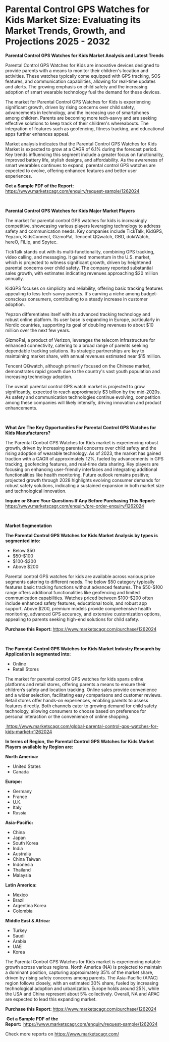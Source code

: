 <p><h1>Parental Control GPS Watches for Kids Market Size: Evaluating its Market Trends, Growth, and Projections 2025 - 2032</h1></p><p><strong>Parental Control GPS Watches for Kids Market Analysis and Latest Trends</strong></p>
<p><p>Parental Control GPS Watches for Kids are innovative devices designed to provide parents with a means to monitor their children's location and activities. These watches typically come equipped with GPS tracking, SOS features, and communication capabilities, allowing for real-time updates and alerts. The growing emphasis on child safety and the increasing adoption of smart wearable technology fuel the demand for these devices.</p><p>The market for Parental Control GPS Watches for Kids is experiencing significant growth, driven by rising concerns over child safety, advancements in technology, and the increasing use of smartphones among children. Parents are becoming more tech-savvy and are seeking effective solutions to keep track of their children's whereabouts. The integration of features such as geofencing, fitness tracking, and educational apps further enhances appeal.</p><p>Market analysis indicates that the Parental Control GPS Watches for Kids Market is expected to grow at a CAGR of 6.1% during the forecast period. Key trends influencing this segment include a greater focus on functionality, improved battery life, stylish designs, and affordability. As the awareness of smart wearables continues to expand, parental control GPS watches are expected to evolve, offering enhanced features and better user experiences.</p></p>
<p><strong>Get a Sample PDF of the Report:&nbsp;</strong> <a href="https://www.marketscagr.com/enquiry/request-sample/1262024?utm_campaign=3124&utm_medium=2&utm_source=Github&utm_content=ia&utm_term=05042025&utm_id=parental-control-gps-watches-for-kids">https://www.marketscagr.com/enquiry/request-sample/1262024</a></p>
<p>&nbsp;</p>
<p><strong>Parental Control GPS Watches for Kids Major Market Players</strong></p>
<p><p>The market for parental control GPS watches for kids is increasingly competitive, showcasing various players leveraging technology to address safety and communication needs. Key companies include TickTalk, KidGPS, Yepzon, KidsConnect, GizmoPal, Tencent QQwatch, GBD, dokiWatch, hereO, FiLip, and Spytec.</p><p>TickTalk stands out with its multi-functionality, combining GPS tracking, video calling, and messaging. It gained momentum in the U.S. market, which is projected to witness significant growth, driven by heightened parental concerns over child safety. The company reported substantial sales growth, with estimates indicating revenues approaching $20 million annually.</p><p>KidGPS focuses on simplicity and reliability, offering basic tracking features appealing to less tech-savvy parents. It's carving a niche among budget-conscious consumers, contributing to a steady increase in customer adoption.</p><p>Yepzon differentiates itself with its advanced tracking technology and robust online platform. Its user base is expanding in Europe, particularly in Nordic countries, supporting its goal of doubling revenues to about $10 million over the next few years.</p><p>GizmoPal, a product of Verizon, leverages the telecom infrastructure for enhanced connectivity, catering to a broad range of parents seeking dependable tracking solutions. Its strategic partnerships are key to maintaining market share, with annual revenues estimated near $15 million.</p><p>Tencent QQwatch, although primarily focused on the Chinese market, demonstrates rapid growth due to the country's vast youth population and increasing technology adoption.</p><p>The overall parental control GPS watch market is projected to grow significantly, expected to reach approximately $3 billion by the mid-2020s. As safety and communication technologies continue evolving, competition among these companies will likely intensify, driving innovation and product enhancements.</p></p>
<p>&nbsp;</p>
<p><strong>What Are The Key Opportunities For Parental Control GPS Watches for Kids Manufacturers?</strong></p>
<p><p>The Parental Control GPS Watches for Kids market is experiencing robust growth, driven by increasing parental concerns over child safety and the rising adoption of wearable technology. As of 2023, the market has gained traction with a CAGR of approximately 12%, fueled by advancements in GPS tracking, geofencing features, and real-time data sharing. Key players are focusing on enhancing user-friendly interfaces and integrating additional functionalities like health monitoring. Future outlook remains positive; projected growth through 2028 highlights evolving consumer demands for robust safety solutions, indicating a sustained expansion in both market size and technological innovation.</p></p>
<p><strong>Inquire or Share Your Questions If Any Before Purchasing This Report:</strong> <a href="https://www.marketscagr.com/enquiry/pre-order-enquiry/1262024?utm_campaign=3124&utm_medium=2&utm_source=Github&utm_content=ia&utm_term=05042025&utm_id=parental-control-gps-watches-for-kids">https://www.marketscagr.com/enquiry/pre-order-enquiry/1262024</a></p>
<p>&nbsp;</p>
<p><strong>Market Segmentation</strong></p>
<p><strong>The Parental Control GPS Watches for Kids Market Analysis by types is segmented into:</strong></p>
<p><ul><li>Below $50</li><li>$50-$100</li><li>$100-$200</li><li>Above $200</li></ul></p>
<p><p>Parental control GPS watches for kids are available across various price segments catering to different needs. The below $50 category typically features basic tracking functions without advanced features. The $50-$100 range offers additional functionalities like geofencing and limited communication capabilities. Watches priced between $100-$200 often include enhanced safety features, educational tools, and robust app support. Above $200, premium models provide comprehensive health monitoring, advanced GPS accuracy, and extensive customization options, appealing to parents seeking high-end solutions for child safety.</p></p>
<p><strong>Purchase this Report:&nbsp;</strong><a href="https://www.marketscagr.com/purchase/1262024?utm_campaign=3124&utm_medium=2&utm_source=Github&utm_content=ia&utm_term=05042025&utm_id=parental-control-gps-watches-for-kids">https://www.marketscagr.com/purchase/1262024</a></p>
<p>&nbsp;</p>
<p><strong>The Parental Control GPS Watches for Kids Market Industry Research by Application is segmented into:</strong></p>
<p><ul><li>Online</li><li>Retail Stores</li></ul></p>
<p><p>The market for parental control GPS watches for kids spans online platforms and retail stores, offering parents a means to ensure their children’s safety and location tracking. Online sales provide convenience and a wider selection, facilitating easy comparisons and customer reviews. Retail stores offer hands-on experiences, enabling parents to assess features directly. Both channels cater to growing demand for child safety technology, allowing consumers to choose based on preference for personal interaction or the convenience of online shopping.</p></p>
<p><a href="https://www.marketscagr.com/global-parental-control-gps-watches-for-kids-market-r1262024?utm_campaign=3124&utm_medium=2&utm_source=Github&utm_content=ia&utm_term=05042025&utm_id=parental-control-gps-watches-for-kids">&nbsp;https://www.marketscagr.com/global-parental-control-gps-watches-for-kids-market-r1262024</a></p>
<p><strong>In terms of Region, the Parental Control GPS Watches for Kids Market Players available by Region are:</strong></p>
<p>
    <p> <strong> North America: </strong>
        <ul>
            <li>United States</li>
            <li>Canada</li>
        </ul>
        </p> 
    <p> <strong> Europe: </strong>
        <ul>
            <li>Germany</li>
            <li>France</li>
            <li>U.K.</li>
            <li>Italy</li>
            <li>Russia</li>
        </ul>
        </p> 
    <p> <strong> Asia-Pacific: </strong>
        <ul>
            <li>China</li>
            <li>Japan</li>
            <li>South Korea</li>
            <li>India</li>
            <li>Australia</li>
            <li>China Taiwan</li>
            <li>Indonesia</li>
            <li>Thailand</li>
            <li>Malaysia</li>
        </ul>
        </p> 
    <p> <strong> Latin America: </strong>
        <ul>
            <li>Mexico</li>
            <li>Brazil</li>
            <li>Argentina Korea</li>
            <li>Colombia</li>
        </ul>
        </p> 
    <p> <strong> Middle East & Africa: </strong>
        <ul>
            <li>Turkey</li>
            <li>Saudi</li>
            <li>Arabia</li>
            <li>UAE</li>
            <li>Korea</li>
        </ul>
    </p>
    </p>
<p><p>The Parental Control GPS Watches for Kids market is experiencing notable growth across various regions. North America (NA) is projected to maintain a dominant position, capturing approximately 35% of the market share, driven by rising safety concerns among parents. The Asia-Pacific (APAC) region follows closely, with an estimated 30% share, fueled by increasing technological adoption and urbanization. Europe holds around 25%, while the USA and China represent about 5% collectively. Overall, NA and APAC are expected to lead this expanding market.</p></p>
<p><strong>Purchase this Report: </strong><a href="https://www.marketscagr.com/purchase/1262024?utm_campaign=3124&utm_medium=2&utm_source=Github&utm_content=ia&utm_term=05042025&utm_id=parental-control-gps-watches-for-kids">https://www.marketscagr.com/purchase/1262024</a></p>
<p>&nbsp;<strong>Get a Sample PDF of the Report:&nbsp;&nbsp;</strong><a href="https://www.marketscagr.com/enquiry/request-sample/1262024?utm_campaign=3124&utm_medium=2&utm_source=Github&utm_content=ia&utm_term=05042025&utm_id=parental-control-gps-watches-for-kids">https://www.marketscagr.com/enquiry/request-sample/1262024</a></p>
<p><strong></strong></p>
<p>Check more reports on <a href="https://www.marketscagr.com/?utm_campaign=3124&utm_medium=2&utm_source=Github&utm_content=ia&utm_term=05042025&utm_id=parental-control-gps-watches-for-kids">https://www.marketscagr.com/</a></p>